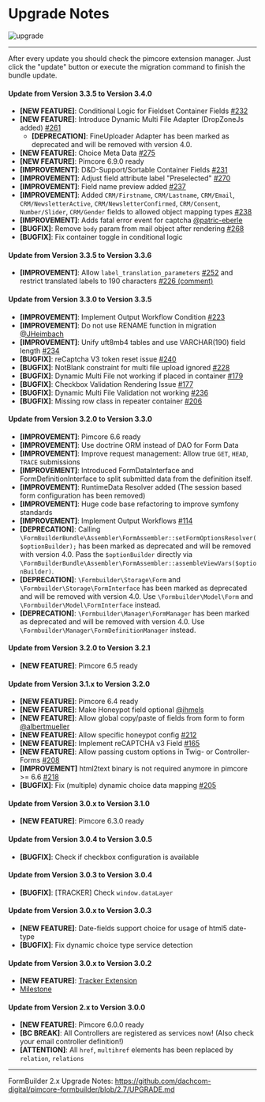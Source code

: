 # Upgrade Notes
![upgrade](https://user-images.githubusercontent.com/700119/31535145-3c01a264-affa-11e7-8d86-f04c33571f65.png)  

***

After every update you should check the pimcore extension manager. 
Just click the "update" button or execute the migration command to finish the bundle update.

#### Update from Version 3.3.5 to Version 3.4.0
- **[NEW FEATURE]**: Conditional Logic for Fieldset Container Fields [#232](https://github.com/dachcom-digital/pimcore-formbuilder/issues/232)
- **[NEW FEATURE]**: Introduce Dynamic Multi File Adapter (DropZoneJs added) [#261](https://github.com/dachcom-digital/pimcore-formbuilder/issues/261)
    - **[DEPRECATION]**: FineUploader Adapter has been marked as deprecated and will be removed with version 4.0.
- **[NEW FEATURE]**: Choice Meta Data [#275](https://github.com/dachcom-digital/pimcore-formbuilder/issues/275)
- **[NEW FEATURE]**: Pimcore 6.9.0 ready
- **[IMPROVEMENT]**: D&D-Support/Sortable Container Fields [#231](https://github.com/dachcom-digital/pimcore-formbuilder/issues/231)
- **[IMPROVEMENT]**: Adjust field attribute label "Preselected" [#270](https://github.com/dachcom-digital/pimcore-formbuilder/issues/270)
- **[IMPROVEMENT]**: Field name preview added [#237](https://github.com/dachcom-digital/pimcore-formbuilder/issues/237)
- **[IMPROVEMENT]**: Added `CRM/Firstname`, `CRM/Lastname`, `CRM/Email`, `CRM/NewsletterActive`, `CRM/NewsletterConfirmed`, `CRM/Consent`, `Number/Slider`, `CRM/Gender` fields to allowed object mapping types [#238](https://github.com/dachcom-digital/pimcore-formbuilder/issues/238)
- **[IMPROVEMENT]**: Adds fatal error event for captcha [@patric-eberle](https://github.com/dachcom-digital/pimcore-formbuilder/pull/267)
- **[BUGFIX]**: Remove `body` param from mail object after rendering [#268](https://github.com/dachcom-digital/pimcore-formbuilder/issues/268)
- **[BUGFIX]**: Fix container toggle in conditional logic

#### Update from Version 3.3.5 to Version 3.3.6
- **[IMPROVEMENT]**: Allow `label_translation_parameters` [#252](https://github.com/dachcom-digital/pimcore-formbuilder/issues/252) and restrict translated labels to 190 characters [#226 (comment)](https://github.com/dachcom-digital/pimcore-formbuilder/issues/226#issuecomment-769022296)

#### Update from Version 3.3.0 to Version 3.3.5
- **[IMPROVEMENT]**: Implement Output Workflow Condition [#223](https://github.com/dachcom-digital/pimcore-formbuilder/pull/223)
- **[IMPROVEMENT]**: Do not use RENAME function in migration [@JHeimbach](https://github.com/dachcom-digital/pimcore-formbuilder/issues/243)
- **[IMPROVEMENT]**: Unify uft8mb4 tables and use VARCHAR(190) field length [#234](https://github.com/dachcom-digital/pimcore-formbuilder/issues/234)
- **[BUGFIX]**: reCaptcha V3 token reset issue [#240](https://github.com/dachcom-digital/pimcore-formbuilder/issues/240)
- **[BUGFIX]**: NotBlank constraint for multi file upload ignored [#228](https://github.com/dachcom-digital/pimcore-formbuilder/issues/228)
- **[BUGFIX]**: Dynamic Multi File not working if placed in container [#179](https://github.com/dachcom-digital/pimcore-formbuilder/issues/179)
- **[BUGFIX]**: Checkbox Validation Rendering Issue [#177](https://github.com/dachcom-digital/pimcore-formbuilder/issues/177)
- **[BUGFIX]**: Dynamic Multi File Validation not working [#236](https://github.com/dachcom-digital/pimcore-formbuilder/issues/236)
- **[BUGFIX]**: Missing row class in repeater container [#206](https://github.com/dachcom-digital/pimcore-formbuilder/issues/206)

#### Update from Version 3.2.0 to Version 3.3.0
- **[IMPROVEMENT]**: Pimcore 6.6 ready
- **[IMPROVEMENT]**: Use doctrine ORM instead of DAO for Form Data
- **[IMPROVEMENT]**: Improve request management: Allow true `GET`, `HEAD`, `TRACE` submissions 
- **[IMPROVEMENT]**: Introduced FormDataInterface and FormDefinitionInterface to split submitted data from the definition itself. 
- **[IMPROVEMENT]**: RuntimeData Resolver added (The session based form configuration has been removed)
- **[IMPROVEMENT]**: Huge code base refactoring to improve symfony standards
- **[IMPROVEMENT]**: Implement Output Workflows [#114](https://github.com/dachcom-digital/pimcore-formbuilder/issues/114)
- **[DEPRECATION]**: Calling `\FormBuilderBundle\Assembler\FormAssembler::setFormOptionsResolver($optionBuilder);` has been marked as deprecated and will be removed with version 4.0. Pass the `$optionBuilder` directly via `\FormBuilderBundle\Assembler\FormAssembler::assembleViewVars($optionBuilder)`.
- **[DEPRECATION]**: `\Formbuilder\Storage\Form` and `\Formbuilder\Storage\FormInterface` has been marked as deprecated and will be removed with version 4.0. Use `\Formbuilder\Model\Form` and `\Formbuilder\Model\FormInterface` instead.
- **[DEPRECATION]**: `\Formbuilder\Manager\FormManager` has been marked as deprecated and will be removed with version 4.0. Use `\Formbuilder\Manager\FormDefinitionManager` instead.

#### Update from Version 3.2.0 to Version 3.2.1
- **[NEW FEATURE]**: Pimcore 6.5 ready

#### Update from Version 3.1.x to Version 3.2.0
- **[NEW FEATURE]**: Pimcore 6.4 ready
- **[NEW FEATURE]**: Make Honeypot field optional [@ihmels](https://github.com/dachcom-digital/pimcore-formbuilder/issues/167)
- **[NEW FEATURE]**: Allow global copy/paste of fields from form to form [@albertmueller](https://github.com/dachcom-digital/pimcore-formbuilder/pull/207)
- **[NEW FEATURE]**: Allow specific honeypot config [#212](https://github.com/dachcom-digital/pimcore-formbuilder/issues/212)
- **[NEW FEATURE]**: Implement reCAPTCHA v3 Field [#165](https://github.com/dachcom-digital/pimcore-formbuilder/issues/165)
- **[NEW FEATURE]**: Allow passing custom options in Twig- or Controller-Forms [#208](https://github.com/dachcom-digital/pimcore-formbuilder/issues/208)
- **[IMPROVEMENT]** html2text binary is not required anymore in pimcore >= 6.6 [#218](https://github.com/dachcom-digital/pimcore-formbuilder/issues/218)
- **[BUGFIX]**: Fix (multiple) dynamic choice data mapping [#205](https://github.com/dachcom-digital/pimcore-formbuilder/issues/205)

#### Update from Version 3.0.x to Version 3.1.0
- **[NEW FEATURE]**: Pimcore 6.3.0 ready

#### Update from Version 3.0.4 to Version 3.0.5
- **[BUGFIX]**: Check if checkbox configuration is available

#### Update from Version 3.0.3 to Version 3.0.4
- **[BUGFIX]**: [TRACKER] Check `window.dataLayer`

#### Update from Version 3.0.x to Version 3.0.3
- **[NEW FEATURE]**: Date-fields support choice for usage of html5 date-type
- **[BUGFIX]**: Fix dynamic choice type service detection

#### Update from Version 3.0.x to Version 3.0.2
- **[NEW FEATURE]**: [Tracker Extension](https://github.com/dachcom-digital/pimcore-formbuilder/issues/183)
- [Milestone](https://github.com/dachcom-digital/pimcore-formbuilder/milestone/23?closed=1)

#### Update from Version 2.x to Version 3.0.0
- **[NEW FEATURE]**: Pimcore 6.0.0 ready
- **[BC BREAK]**: All Controllers are registered as services now! (Also check your email controller definition!)
- **[ATTENTION]**: All `href`, `multihref` elements has been replaced by `relation`, `relations`

***

FormBuilder 2.x Upgrade Notes: https://github.com/dachcom-digital/pimcore-formbuilder/blob/2.7/UPGRADE.md